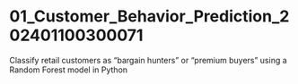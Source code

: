 # 01_Customer_Behavior_Prediction_202401100300071
Classify retail customers as “bargain hunters” or “premium buyers” using a Random Forest model in Python
